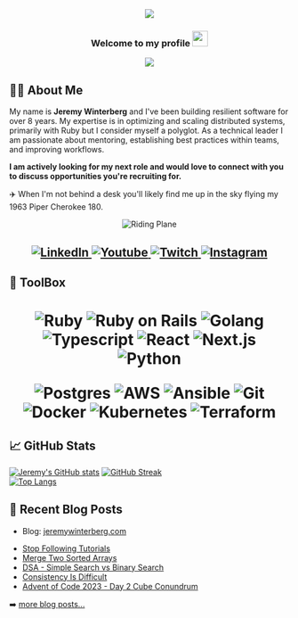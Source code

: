 <div align="center">
  <img src="https://i.imgur.com/4ASafy0.png">
</div>

<h3 align="center">
  <p>Welcome to my profile
  <img src="https://media.giphy.com/media/hvRJCLFzcasrR4ia7z/giphy.gif" width="28"></p>
</h3>

<!-- Typing SVG by DenverCoder1 - https://github.com/DenverCoder1/readme-typing-svg -->
<p align="center">
    <img src="https://readme-typing-svg.herokuapp.com?color=C2AFF7FF&width=380&height=45&lines=Looking+For+Work%2C+Hire+Me!;Always+Learning+New+Things;Private+Pilot+%26+Coffee+Addict;Mentoring+Others;Nice+To+Meet+You!&center=true">
</p>

<!-- Badges template - https://github.com/badges/shields -->


## 👨‍💻 About Me

My name is **Jeremy Winterberg** and I've been building resilient software for over 8 years. My expertise is in optimizing and scaling distributed systems, primarily with Ruby but I consider myself a polyglot. As a technical leader I am passionate about mentoring, establishing best practices within teams, and improving workflows. 

**I am actively looking for my next role and would love to connect with you to discuss opportunities you're recruiting for.**

✈️ When I'm not behind a desk you'll likely find me up in the sky flying my 1963 Piper Cherokee 180.
<div align="center">
  <img alt="Riding Plane" src="https://media.giphy.com/media/v1.Y2lkPTc5MGI3NjExMndrNW5hMnBkOXVxZ3l3b2ZyeDByZGdtOGo4czFwNG9waXQ3ZDRqcSZlcD12MV9pbnRlcm5hbF9naWZfYnlfaWQmY3Q9Zw/Btn42lfKKrOzS/giphy.gif"/>
</div>
<h2 align = "center">
  <a href="https://linkedin.com/in/jeremywinterberg/" target="_blank">
    <img alt="LinkedIn" title="LinkedIn" src="https://img.shields.io/badge/LinkedIn-%230077B5.svg?&style=for-the-badge&logo=linkedin&logoColor=white"/>
  </a>
  <a href="https://youtube.com/jeremydwayne" target="_blank">
    <img alt="Youtube" title="Youtube" src="https://img.shields.io/badge/-Youtube-FF0000?style=for-the-badge&logo=youtube&logoColor=white"/>
  </a>
  <a href="https://twitch.tv/jeremydwayne" target="_blank">
    <img alt="Twitch" title="Twitch" src="https://img.shields.io/badge/-Twitch-6441a5?style=for-the-badge&logo=twitch&logoColor=white"/>
  </a>
  <a href="https://instagram.com/jeremydwayne" target="_blank">
    <img alt="Instagram" title="Instagram" src="https://img.shields.io/badge/Instagram-E4405F?style=for-the-badge&logo=instagram&logoColor=white">
  </a>
</h2>

  
## 🔩 ToolBox
<h1 align = "center">

![Ruby](https://img.shields.io/badge/-Ruby-820C02?style=for-the-badge&logo=ruby&logoColor=white)
![Ruby on Rails](https://img.shields.io/badge/-Ruby%20On%20Rails-Cc0000?style=for-the-badge&logo=ruby-on-rails&logoColor=white)
![Golang](https://img.shields.io/badge/-Golang-00ADD8?style=for-the-badge&logo=go&logoColor=white)
![Typescript](https://img.shields.io/badge/-Typescript-007acc?style=for-the-badge&logo=typescript&logoColor=white)
![React](https://img.shields.io/badge/-React-00d8ff?style=for-the-badge&logo=react&logoColor=white)
![Next.js](https://img.shields.io/badge/-Next.js-black?style=for-the-badge&logo=next.js&logoColor=white)
![Python](https://img.shields.io/badge/-Python-4B8BBE?style=for-the-badge&logo=python&logoColor=white)

![Postgres](https://img.shields.io/badge/-postgresql-0064a5?style=for-the-badge&logo=postgresql&logoColor=white)
![AWS](https://img.shields.io/badge/-aws-FF9900?style=for-the-badge&logo=amazon&logoColor=white)
![Ansible](https://img.shields.io/badge/-ansible-white?style=for-the-badge&logo=ansible&logoColor=black)
![Git](https://img.shields.io/badge/-git-F1502F?style=for-the-badge&logo=git&logoColor=white)
![Docker](https://img.shields.io/badge/-docker-0db7ed?style=for-the-badge&logo=docker&logoColor=white)
![Kubernetes](https://img.shields.io/badge/-kubernetes-296de8?style=for-the-badge&logo=kubernetes&logoColor=white)
![Terraform](https://img.shields.io/badge/-terraform-844FBA?style=for-the-badge&logo=terraform&logoColor=white)


## 📈 GitHub Stats 

[![Jeremy's GitHub stats](https://github-readme-stats.vercel.app/api?username=jeremydwayne&theme=catppuccin_latte&show_icons=true)](https://github.com/jeremydwayne)
[![GitHub Streak](https://streak-stats.demolab.com?user=jeremydwayne&theme=catppuccin-latte)](https://git.io/streak-stats)  
[![Top Langs](https://github-readme-stats.vercel.app/api/top-langs/?username=jeremydwayne&layout=compact&theme=catppuccin_latte)](https://github.com/jeremydwayne)

  
## 📝 Recent Blog Posts
- Blog: [jeremywinterberg.com](https://www.jeremywinterberg.com/)
<!-- BLOG-POST-LIST:START -->
- [Stop Following Tutorials](https://www.jeremywinterberg.com/p/stop-following-tutorials)
- [Merge Two Sorted Arrays](https://www.jeremywinterberg.com/p/merge-two-sorted-arrays)
- [DSA - Simple Search vs Binary Search](https://www.jeremywinterberg.com/p/dsa-simple-search-vs-binary-search)
- [Consistency Is Difficult](https://www.jeremywinterberg.com/p/consistency-is-difficult)
- [Advent of Code 2023 - Day 2 Cube Conundrum](https://www.jeremywinterberg.com/p/advent-of-code-2023-day-2)
<!-- BLOG-POST-LIST:END -->
➡️ [more  blog posts...](https://www.jeremywinterberg.com/)

<!--
**JeremyDwayne/JeremyDwayne** is a ✨ _special_ ✨ repository because its `README.md` (this file) appears on your GitHub profile.

Here are some ideas to get you started:

- 🔭 I’m currently working on ...
- 🌱 I’m currently learning ...
- 👯 I’m looking to collaborate on ...
- 🤔 I’m looking for help with ...
- 💬 Ask me about ...
- 📫 How to reach me: ...
- 😄 Pronouns: ...
- ⚡ Fun fact: ...
-->

